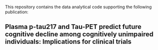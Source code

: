 This repository contains the data analytical code supporting the following publication:

## Plasma p-tau217 and Tau-PET predict future cognitive decline among cognitively unimpaired individuals: Implications for clinical trials


